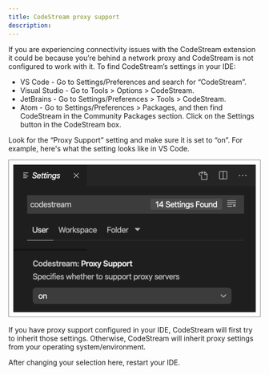 ```yaml
---
title: CodeStream proxy support
description:
---
```


If you are experiencing connectivity issues with the CodeStream extension it could be because you’re behind a network proxy and CodeStream is not configured to work with it. To find CodeStream’s settings in your IDE:

* VS Code - Go to Settings/Preferences and search for “CodeStream”.
* Visual Studio - Go to Tools > Options > CodeStream.
* JetBrains - Go to Settings/Preferences > Tools > CodeStream.
* Atom - Go to Settings/Preferences > Packages, and then find CodeStream in the Community Packages section. Click on the Settings button in the CodeStream box.

Look for the “Proxy Support” setting and make sure it is set to “on”. For example, here's what the setting looks like in VS Code.

![Proxy Settings](../assets/images/ProxySettings.png)

If you have proxy support configured in your IDE, CodeStream will first try to inherit those settings. Otherwise, CodeStream will inherit proxy settings from your operating system/environment.

After changing your selection here, restart your IDE.